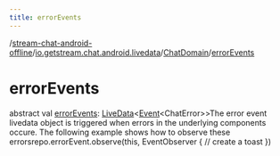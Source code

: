 ```yaml
---
title: errorEvents
---
```

/[stream-chat-android-offline](../../index.md)/[io.getstream.chat.android.livedata](../index.md)/[ChatDomain](index.md)/[errorEvents](errorEvents.md)  
  
  
  
# errorEvents  
abstract val [errorEvents](errorEvents.md): [LiveData](https://developer.android.com/reference/kotlin/androidx/lifecycle/LiveData.html)&lt;[Event](../../io.getstream.chat.android.livedata.utils/Event/index.md)&lt;ChatError&gt;&gt;The error event livedata object is triggered when errors in the underlying components occure. The following example shows how to observe these errorsrepo.errorEvent.observe(this, EventObserver {     // create a toast })
